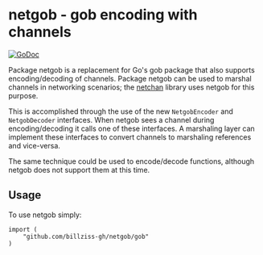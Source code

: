 # netgob - gob encoding with channels

[![GoDoc](https://godoc.org/github.com/billziss-gh/netgob/gob?status.svg)](https://godoc.org/github.com/billziss-gh/netgob/gob)

Package netgob is a replacement for Go's gob package that also supports encoding/decoding of channels. Package netgob can be used to marshal channels in networking scenarios; the [netchan](https://github.com/billziss-gh/netchan) library uses netgob for this purpose.

This is accomplished through the use of the new `NetgobEncoder` and `NetgobDecoder` interfaces. When netgob sees a channel during encoding/decoding it calls one of these interfaces. A marshaling layer can implement these interfaces to convert channels to marshaling references and vice-versa.

The same technique could be used to encode/decode functions, although netgob does not support them at this time.

## Usage

To use netgob simply:

```gob
import (
    "github.com/billziss-gh/netgob/gob"
)
```
